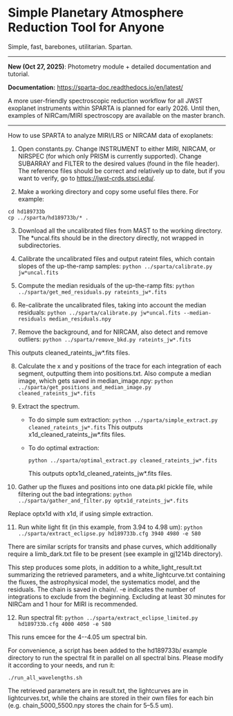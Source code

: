 # Simple Planetary Atmosphere Reduction Tool for Anyone

Simple, fast, barebones, utilitarian.  Spartan.

--------------------------------------------------------------------------------------------------------------------------------
**New (Oct 27, 2025)**: Photometry module + detailed documentation and tutorial.

**Documentation:** https://sparta-doc.readthedocs.io/en/latest/

A more user-friendly spectroscopic reduction workflow for all JWST exoplanet instruments within SPARTA is planned for early 2026. Until then, examples of NIRCam/MIRI spectroscopy are available on the master branch.

----------------------------------------------------------------------------------------------------------------------------------
How to use SPARTA to analyze MIRI/LRS or NIRCAM data of exoplanets:

1. Open constants.py.  Change INSTRUMENT to either MIRI, NIRCAM, or NIRSPEC (for which only PRISM is currently supported).  Change SUBARRAY and FILTER to the desired values (found in the file header).  The reference files should be correct and relatively up to date, but if you want to verify, go to https://jwst-crds.stsci.edu/.

2. Make a working directory and copy some useful files there.  For example:
```mkdir hd189733b
cd hd189733b
cp ../sparta/hd189733b/* .
```

3. Download all the uncalibrated files from MAST to the working directory.  The *uncal.fits should be in the directory directly, not wrapped in subdirectories. 

4. Calibrate the uncalibrated files and output rateint files, which contain slopes of the up-the-ramp samples:
```python ../sparta/calibrate.py jw*uncal.fits```

5. Compute the median residuals of the up-the-ramp fits:
```python ../sparta/get_med_residuals.py rateints_jw*.fits```

6. Re-calibrate the uncalibrated files, taking into account the median residuals:
```python ../sparta/calibrate.py jw*uncal.fits --median-residuals median_residuals.npy```

7. Remove the background, and for NIRCAM, also detect and remove outliers:
```python ../sparta/remove_bkd.py rateints_jw*.fits```

This outputs cleaned_rateints_jw*.fits files.

8. Calculate the x and y positions of the trace for each integration of each segment, outputting them into positions.txt.
Also compute a median image, which gets saved in median_image.npy:
```python ../sparta/get_positions_and_median_image.py cleaned_rateints_jw*.fits```

9. Extract the spectrum.

   - To do simple sum extraction:
     ```python ../sparta/simple_extract.py cleaned_rateints_jw*.fits```
     This outputs x1d_cleaned_rateints_jw*.fits files.

   - To do optimal extraction:
     ```
     python ../sparta/optimal_extract.py cleaned_rateints_jw*.fits
     ```

     This outputs optx1d_cleaned_rateints_jw*.fits files.

10. Gather up the fluxes and positions into one data.pkl pickle file, while filtering out the bad integrations:
```python ../sparta/gather_and_filter.py optx1d_rateints_jw*.fits```

Replace optx1d with x1d, if using simple extraction.

11. Run white light fit (in this example, from 3.94 to 4.98 um):
```python ../sparta/extract_eclipse.py hd189733b.cfg 3940 4980 -e 580```

There are similar scripts for transits and phase curves, which additionally require a limb_dark.txt file to be present (see example in gj1214b directory).

This step produces some plots, in addition to a white_light_result.txt summarizing the retrieved parameters, and a white_lightcurve.txt containing the fluxes, the astrophysical model, the systematics model, and the residuals.  The chain is saved in chain/.  -e indicates the number of integrations to exclude from the beginning.  Excluding at least 30 minutes for NIRCam and 1 hour for MIRI is recommended.

12. Run spectral fit:
```python ../sparta/extract_eclipse_limited.py hd189733b.cfg 4000 4050 -e 580```

This runs emcee for the 4--4.05 um spectral bin.

For convenience, a script has been added to the hd189733b/ example directory to run the spectral fit in parallel on all spectral bins.  Please modify it according to your needs, and run it:

```./run_all_wavelengths.sh```

The retrieved parameters are in result.txt, the lightcurves are in lightcurves.txt, while the chains are stored in their own files for each bin (e.g. chain_5000_5500.npy stores the chain for 5–5.5 um).
